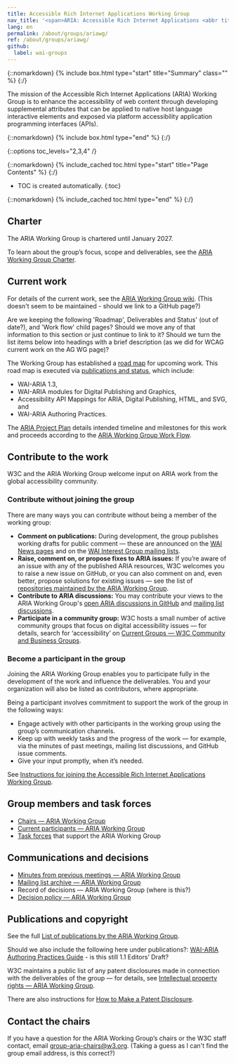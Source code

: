 ```yaml
---
title: Accessible Rich Internet Applications Working Group
nav_title: '<span>ARIA: Accessible Rich Internet Applications <abbr title="Working Group">WG</abbr></span>'
lang: en
permalink: /about/groups/ariawg/
ref: /about/groups/ariawg/
github:
  label: wai-groups
---
```


{::nomarkdown}
{% include box.html type="start" title="Summary" class="" %}
{:/}

The mission of the Accessible Rich Internet Applications (ARIA) Working Group is to enhance the accessibility of web content through developing supplemental attributes that can be applied to native host language interactive elements and exposed via platform accessibility application programming interfaces (APIs).

{::nomarkdown}
{% include box.html type="end" %}
{:/}

{::options toc_levels="2,3,4" /}

{::nomarkdown}
{% include_cached toc.html type="start" title="Page Contents" %}
{:/}

-   TOC is created automatically.
{:toc}

{::nomarkdown}
{% include_cached toc.html type="end" %}
{:/}

## Charter

The ARIA Working Group is chartered until January 2027.

To learn about the group’s focus, scope and deliverables, see the [ARIA Working Group Charter](https://www.w3.org/2025/01/aria-charter).

## Current work 

For details of the current work, see the [ARIA Working Group wiki](https://www.w3.org/WAI/ARIA/wiki/). (This doesn't seem to be maintained - should we link to a GitHub page?)

Are we keeping the following 'Roadmap', Deliverables and Status' (out of date?), and 'Work flow' child pages? Should we move any of that information to this section or just continue to link to it? Should we turn the list items below into headings with a brief description (as we did for WCAG current work on the AG WG page)?

The Working Group has established a [road map](roadmap) for upcoming work. This road map is executed via [publications and status](deliverables), which include:

- WAI-ARIA 1.3,
- WAI-ARIA modules for Digital Publishing and Graphics,
- Accessibility API Mappings for ARIA, Digital Publishing, HTML, and SVG, and
- WAI-ARIA Authoring Practices.

The [ARIA Project Plan](/about/groups/ariawg/planning/) details intended timeline and milestones for this work and proceeds according to the [ARIA Working Group Work Flow](/about/groups/ariawg/workflow/).

## Contribute to the work

W3C and the ARIA Working Group welcome input on ARIA work from the global accessibility community.

### Contribute without joining the group

There are many ways you can contribute without being a member of the working group:

* **Comment on publications:** During development, the group publishes working drafts for public comment &mdash; these are announced on the [WAI News pages](/news/) and on the [WAI Interest Group mailing lists](/about/groups/waiig/#mailinglist).
* **Raise, comment on, or propose fixes to ARIA issues:** If you’re aware of an issue with any of the published ARIA resources, W3C welcomes you to raise a new issue on GitHub, or you can also comment on and, even better, propose solutions for existing issues &mdash; see the list of [repositories maintained by the ARIA Working Group](/about/groups/ariawg/contribute/#github-issues-and-pull-requests).
* **Contribute to ARIA discussions:** You may contribute your views to the ARIA Working Group's [open ARIA discussions in GitHub](https://github.com/w3c/aria/discussions) and [mailing list discussions](/about/groups/ariawg/contribute/#mailing-list-discussions).
* **Participate in a community group:** W3C hosts a small number of active community groups that focus on digital accessibility issues &mdash; for details, search for ‘accessibility’ on [Current Groups &mdash; W3C Community and Business Groups](https://www.w3.org/community/groups).

### Become a participant in the group

Joining the ARIA Working Group enables you to participate fully in the development of the work and influence the deliverables. You and your organization will also be listed as contributors, where appropriate.

Being a participant involves commitment to support the work of the group in the following ways:

* Engage actively with other participants in the working group using the group’s communication channels.
* Keep up with weekly tasks and the progress of the work &mdash; for example, via the minutes of past meetings, mailing list discussions, and GitHub issue comments.
* Give your input promptly, when it’s needed.

See [Instructions for joining the Accessible Rich Internet Applications Working Group](https://www.w3.org/groups/wg/aria/instructions/).

## Group members and task forces

* [Chairs &mdash; ARIA Working Group](https://www.w3.org/groups/wg/aria/participants/#chairs)
* [Current participants &mdash; ARIA Working Group](https://www.w3.org/groups/wg/aria/participants/#participants)
* [Task forces](https://www.w3.org/groups/wg/aria/task-forces/) that support the ARIA Working Group

## Communications and decisions

* [Minutes from previous meetings &mdash; ARIA Working Group](https://www.w3.org/WAI/ARIA/minutes)
* [Mailing list archive &mdash; ARIA Working Group](https://lists.w3.org/Archives/Public/public-aria/)
* Record of decisions &mdash; ARIA Working Group (where is this?)
* [Decision policy &mdash; ARIA Working Group](/about/groups/ariawg/decision-policy/)

## Publications and copyright

See the full [List of publications by the ARIA Working Group](https://www.w3.org/groups/wg/aria/publications/).

Should we also include the following here under publications?: [WAI-ARIA Authoring Practices Guide](https://www.w3.org/TR/wai-aria-practices-1.1/) - is this still 1.1 Editors’ Draft?

W3C maintains a public list of any patent disclosures made in connection with the deliverables of the group &mdash; for details, see [Intellectual property rights &mdash; ARIA Working Group](https://www.w3.org/groups/wg/aria/ipr/).

There are also instructions for [How to Make a Patent Disclosure](https://www.w3.org/groups/wg/aria/ipr/#discl-howto).


## Contact the chairs

If you have a question for the ARIA Working Group’s chairs or the W3C staff contact, email [group-aria-chairs@w3.org](mailto:group-aria-chairs@w3.org). (Taking a guess as I can't find the group email address, is this correct?)